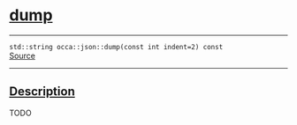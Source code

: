 
<h1 id="dump">
 <a href="#/api/json/dump" class="anchor">
   <span>dump</span>
  </a>
</h1>

<div class="signature">
  <hr>

  
  <div class="definition-container">
    <div class="definition">
      <code>std::string occa::json::dump(const int indent=2) const</code>
      <div class="flex-spacing"></div>
      <a href="hi" target="_blank">Source</a>
    </div>
    
  </div>


  <hr>
</div>


<h2 id="description">
 <a href="#/api/json/dump?id=description" class="anchor">
   <span>Description</span>
  </a>
</h2>

TODO
